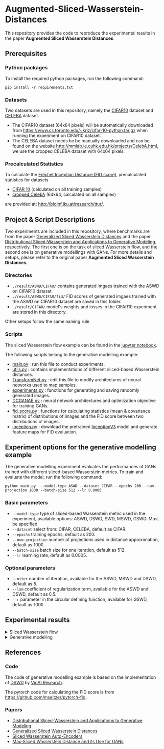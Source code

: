 # Augmented-Sliced-Wasserstein-Distances

This repository provides the code to reproduce the experimental results in the paper **Augmented Sliced Wasserstein Distances**.
## Prerequisites

### Python packages

To install the required python packages, run the following command:

```
pip install -r requirements.txt
```

### Datasets
Two datasets are used in this repository, namely the [CIFAR10](http://citeseerx.ist.psu.edu/viewdoc/download?doi=10.1.1.222.9220&rep=rep1&type=pdf) dataset and [CELEBA](http://openaccess.thecvf.com/content_iccv_2015/html/Liu_Deep_Learning_Face_ICCV_2015_paper.html) dataset.
- The CIFAR10 dataset (64x64 pixels) will be automatically downloaded from https://www.cs.toronto.edu/~kriz/cifar-10-python.tar.gz when running the experiment on CIFAR10 dataset. 
- The CELEBA dataset needs be be manually downloaded and can be found on the website http://mmlab.ie.cuhk.edu.hk/projects/CelebA.html, we use the cropped CELEBA dataset with 64x64 pixels.

### Precalculated Statistics

To calculate the [Fréchet Inception Distance (FID score)](https://arxiv.org/abs/1706.08500), precalculated statistics for datasets

- [CIFAR 10](http://bioinf.jku.at/research/ttur/ttur_stats/fid_stats_cifar10_train.npz) (calculated on all training samples)
- [cropped CelebA](http://bioinf.jku.at/research/ttur/ttur_stats/fid_stats_celeba.npz) (64x64, calculated on all samples)

are provided at: http://bioinf.jku.at/research/ttur/.
## Project & Script Descriptions
Two experiments are included in this repository, where benchmarks are from the paper [Generalized Sliced Wasserstein Distances](http://papers.nips.cc/paper/8319-generalized-sliced-wasserstein-distances) and the paper [Distributional Sliced-Wasserstein and Applications to Generative Modeling](https://arxiv.org/pdf/2002.07367.pdf), respectively. The first one is on the task of sliced Wasserstein flow, and the second one is on generative modellings with GANs. For more details and setups, please refer to the original paper **Augmented Sliced Wasserstein Distances**.
### Directories
- ```./result/ASWD/CIFAR/``` contains generated imgaes trained with the ASWD on CIFAR10 dataset.
- ```./result/ASWD/CIFAR/fid/``` FID scores of generated imgaes trained with the ASWD on CIFAR10 dataset are saved in this folder.
- ```./result/CIFAR/``` model's weights and losses in the CIFAR10 experiment are stored in this directory.

Other setups follow the same naming rule.
### Scripts
The sliced Wasserstein flow example can be found in the [jupyter notebook](https://anonymous.4open.science/repository/e55153b2-70be-4089-9362-1443ddfaece4/Sliced%20Waaserstein%20Flow.ipynb).

The following scripts belong to the generative modelling example:
- [main.py](https://anonymous.4open.science/repository/e55153b2-70be-4089-9362-1443ddfaece4/main.py) : run this file to conduct experiments.
- [utils.py](https://anonymous.4open.science/repository/e55153b2-70be-4089-9362-1443ddfaece4/utils.py) : contains implementations of different sliced-based Wasserstein distances.
- [TransformNet.py](https://anonymous.4open.science/repository/e55153b2-70be-4089-9362-1443ddfaece4/TransformNet.py) : edit this file to modify architectures of neural networks used to map samples. 
- [experiments.py](https://anonymous.4open.science/repository/e55153b2-70be-4089-9362-1443ddfaece4/experiments.py) : functions for generating and saving randomly generated images.
- [DCGANAE.py](https://anonymous.4open.science/repository/e55153b2-70be-4089-9362-1443ddfaece4/DCGANAE.py) : neural network architectures and optimization objective for training GANs.
- [fid_score.py](https://anonymous.4open.science/repository/e55153b2-70be-4089-9362-1443ddfaece4/fid_score.py) : functions for calculating statistics (mean & covariance matrix) of distributions of images and the FID score between two distributions of images.
- [inception.py](https://anonymous.4open.science/repository/e55153b2-70be-4089-9362-1443ddfaece4/inception.py) : download the pretrained [InceptionV3](https://www.cv-foundation.org/openaccess/content_cvpr_2016/html/Szegedy_Rethinking_the_Inception_CVPR_2016_paper.html) model and generate feature maps for FID evaluation.

## Experiment options for the generative modelling example
The generative modelling experiment evaluates the performances of GANs trained with different sliced-based Wasserstein metrics. To train and evaluate the model, run the following command:

```
python main.py  --model-type ASWD --dataset CIFAR --epochs 200 --num-projection 1000 --batch-size 512 --lr 0.0005
```

### Basic parameters
- ```--model-type``` type of sliced-based Wasserstein metric used in the experiment, available options: ASWD, DSWD, SWD, MSWD, GSWD. Must be specified.
- ```--dataset``` select from: CIFAR, CELEBA, default as CIFAR.
- ```--epochs``` training epochs, default as 200.
- ```--num-projection``` number of projections used in distance approximation, default as 1000.
- ```--batch-size``` batch size for one iteration, default as 512.
- ```--lr``` learning rate, default as 0.0005.

### Optional parameters

- ```--niter``` number of iteration, available for the ASWD, MSWD and DSWD, default as 5.
- ```--lam``` coefficient of regularization term, available for the ASWD and DSWD, default as 0.5.
- ```--r``` parameter in the circular defining function, available for GSWD, default as 1000.
## Experimental results
<details>
<summary> Sliced Wasserstein flow </summary>
We conduct the sliced Wasserstein flow experiment on eight different datasets and the experimental results are presented in the following figure. The first and third columns in the figure below are target distributions. The second and fourth columns are log 2-Wasserstein distances between the target distribution and the source distribution. The horizontal axis show the number of training iterations. Solid lines and shaded areas represent the average values and 95% confidence intervals of log 2-Wasserstein distances over 50 runs.

![test](https://github.com/ShwanMario/ASWD/tree/master/images/swf.PNG)

</details>

<details>
<summary> Generative modelling </summary>

The table below provides FID scores of generative models trained with different distance metrics. Lower scores indicate better image qualities. In what follows, *L* is the number of projections, we run each experiment 10 times and report the average values and standard errors of FID scores for CIFAR10 dataset and CELEBA dataset. The running time per training iteration for one batch containing 512 samples is computed based on a computer with an Intel (R) Xeon (R) Gold 5218 CPU 2.3 GHz and 16GB of RAM, and a RTX 6000 graphic card with 22GB memories.

![test](https://github.com/ShwanMario/ASWD/tree/master/images/GANs_tab.PNG)

With *L*=1000 projections, the following figure shows the convergence rate of FID scores of generative models trained with different metrics on CIFAR10 and CELEBA datasets. The error bar represents the standard deviation of the FID scores at the specified training epoch among 10 simulation runs.

![test](https://github.com/ShwanMario/ASWD/tree/master/images/GANs_fig.PNG)
</details>

## References 
### Code
The code of generative modelling example is based on the implementation of [DSWD](https://github.com/VinAIResearch/DSW) by [VinAI Research](https://github.com/VinAIResearch).

The pytorch code for calculating the FID score is from https://github.com/mseitzer/pytorch-fid.

### Papers
- [Distributional Sliced-Wasserstein and Applications to Generative Modeling](https://arxiv.org/pdf/2002.07367.pdf)
- [Generalized Sliced Wasserstein Distances](http://papers.nips.cc/paper/8319-generalized-sliced-wasserstein-distances)
- [Sliced Wasserstein Auto-Encoders](https://openreview.net/forum?id=H1xaJn05FQ)
- [Max-Sliced Wasserstein Distance and its Use for GANs](http://openaccess.thecvf.com/content_CVPR_2019/html/Deshpande_Max-Sliced_Wasserstein_Distance_and_Its_Use_for_GANs_CVPR_2019_paper.html)
